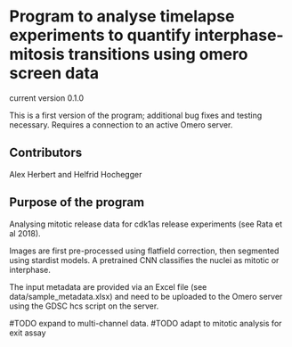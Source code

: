 # Program to analyse timelapse experiments to quantify interphase-mitosis transitions using omero screen data

current version 0.1.0

This is a first version of the program; additional bug fixes and testing necessary.
Requires a connection to an active Omero server.



## Contributors
Alex Herbert and Helfrid Hochegger

## Purpose of the program

Analysing mitotic release data for cdk1as release experiments (see Rata et al 2018).

Images are first pre-processed using flatfield correction, then segmented using stardist models.
A pretrained CNN classifies the nuclei as mitotic or interphase.

The input metadata are provided via an Excel file (see data/sample_metadata.xlsx) and need to be uploaded 
to the Omero server using the GDSC hcs script on the server.

#TODO expand to multi-channel data. 
#TODO adapt to mitotic analysis for exit assay


